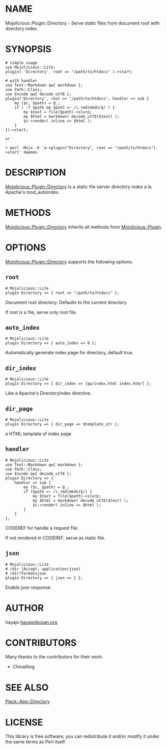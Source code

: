 # NAME

Mojolicious::Plugin::Directory - Serve static files from document root with directory index

# SYNOPSIS

    # simple usage
    use Mojolicious::Lite;
    plugin( 'Directory', root => "/path/to/htdocs" )->start;

    # with handler
    use Text::Markdown qw{ markdown };
    use Path::Class;
    use Encode qw{ decode_utf8 };
    plugin('Directory', root => "/path/to/htdocs", handler => sub {
        my ($c, $path) = @_;
        if ( -f $path && $path =~ /\.(md|mkdn)$/ ) {
            my $text = file($path)->slurp;
            my $html = markdown( decode_utf8($text) );
            $c->render( inline => $html );
        }
    })->start;

    or

    > perl -Mojo -E 'a->plugin("Directory", root => "/path/to/htdocs")->start' daemon

# DESCRIPTION

[Mojolicious::Plugin::Directory](http://search.cpan.org/perldoc?Mojolicious::Plugin::Directory) is a static file server directory index a la Apache's mod\_autoindex.

# METHODS

[Mojolicious::Plugin::Directory](http://search.cpan.org/perldoc?Mojolicious::Plugin::Directory) inherits all methods from [Mojolicious::Plugin](http://search.cpan.org/perldoc?Mojolicious::Plugin).

# OPTIONS

[Mojolicious::Plugin::Directory](http://search.cpan.org/perldoc?Mojolicious::Plugin::Directory) supports the following options.

## `root`

    # Mojolicious::Lite
    plugin Directory => { root => "/path/to/htdocs" };

Document root directory. Defaults to the current directory.

If root is a file, serve only root file.

## `auto_index`

    # Mojolicious::Lite
    plugin Directory => { auto_index => 0 };

Automatically generate index page for directory, default true.

## `dir_index`

    # Mojolicious::Lite
    plugin Directory => { dir_index => [qw/index.html index.htm/] };

Like a Apache's DirectoryIndex directive.

## `dir_page`

    # Mojolicious::Lite
    plugin Directory => { dir_page => $template_str };

a HTML template of index page

## `handler`

    # Mojolicious::Lite
    use Text::Markdown qw{ markdown };
    use Path::Class;
    use Encode qw{ decode_utf8 };
    plugin Directory => {
        handler => sub {
            my ($c, $path) = @_;
            if ($path =~ /\.(md|mkdn)$/) {
                my $text = file($path)->slurp;
                my $html = markdown( decode_utf8($text) );
                $c->render( inline => $html );
            }
        }
    };

CODEREF for handle a request file.

If not rendered in CODEREF, serve as static file.

## `json`

    # Mojolicious::Lite
    # /dir (Accept: application/json)
    # /dir?format=json
    plugin Directory => { json => 1 };



Enable json response.

# AUTHOR

hayajo <hayajo@cpan.org>

# CONTRIBUTORS

Many thanks to the contributors for their work.

- ChinaXing

# SEE ALSO

[Plack::App::Directory](http://search.cpan.org/perldoc?Plack::App::Directory)

# LICENSE

This library is free software; you can redistribute it and/or modify
it under the same terms as Perl itself.
